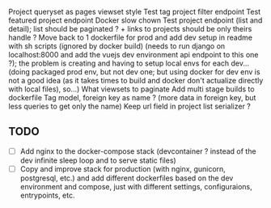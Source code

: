 Project queryset as pages viewset style
Test tag project filter endpoint
Test featured project endpoint
Docker slow chown
Test project endpoint (list and detail); list should be paginated ? + links to projects should be only theirs handle ?
Move back to 1 dockerfile for prod and add dev setup in readme with sh scripts (ignored by docker build) (needs to run django on localhost:8000 and add the vuejs dev environment api endpoint to this one ?); the problem is creating and having to setup local envs for each dev... (doing packaged prod env, but not dev one; but using docker for dev env is not a good idea (as it takes times to build and docker don't actualize directly with local files), so...)
What viewsets to paginate
Add multi stage builds to dockerfile
Tag model, foreign key as name ? (more data in foreign key, but less queries to get only the name)
Keep url field in project list serializer ?


## TODO
- [ ] Add nginx to the docker-compose stack (devcontainer ? instead of the dev infinite sleep loop and to serve static files)
- [ ] Copy and improve stack for production (with nginx, gunicorn, postgresql, etc.) and add different dockerfiles based on the dev environment and compose, just with different settings, configuraions, entrypoints, etc.